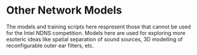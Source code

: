 # Other Network Models

The models and training scripts here respresent those that cannot be used 
for the Intel NDNS competition. Models here are used for exploring more 
esoteric ideas like spatial separation of sound sources, 3D modelling of 
reconfigurable outer ear filters, etc.
